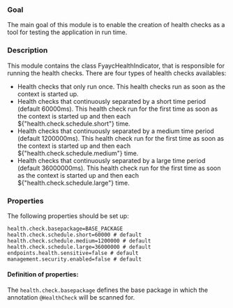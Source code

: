 ### Goal

The main goal of this module is to enable the creation of health checks as a tool for testing the application in run time.

### Description

This module contains the class FyaycHealthIndicator, that is responsible for running the health checks. There are four types of health checks availables:

* Health checks that only run once. This health checks run as soon as the context is started up.
* Health checks that continuously separated by a short time period (default 60000ms). This health check run for the first time as soon as the context is started up and then each ${"health.check.schedule.short"} time.
* Health checks that continuously separated by a medium time period (default 1200000ms). This health check run for the first time as soon as the context is started up and then each ${"health.check.schedule.medium"} time.
* Health checks that continuously separated by a large time period (default 36000000ms). This health check run for the first time as soon as the context is started up and then each ${"health.check.schedule.large"} time.

### Properties

The following properties should be set up:

```
health.check.basepackage=BASE_PACKAGE
health.check.schedule.short=60000 # default
health.check.schedule.medium=1200000 # default
health.check.schedule.large=36000000 # default
endpoints.health.sensitive=false # default
management.security.enabled=false # default
```

#### Definition of properties:

The `health.check.basepackage` defines the base package in which the annotation `@HealthCheck` will be scanned for.
